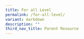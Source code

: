 ```yaml
---
title: For all Level
permalink: /for-all-level/
variant: markdown
description: ""
third_nav_title: Parent Resource
---
```

